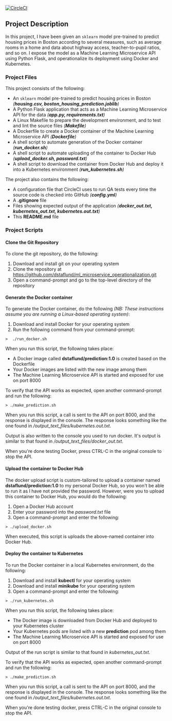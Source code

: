 [![CircleCI](https://circleci.com/gh/dstaflund/ml_microservice_operationalization.svg?style=svg)](https://circleci.com/gh/dstaflund/ml_microservice_operationalization)

## Project Description

In this project, I have been given an `sklearn` model pre-trained to predict housing prices in
Boston according to several measures, such as average rooms in a home and data about highway access,
teacher-to-pupil ratios, and so on. I expose the model as a Machine Learning Microservice API using
Python Flask, and operationalize its deployment using Docker and Kubernetes.


### Project Files

This project consists of the following:

* An `sklearn` model pre-trained to predict housing prices in Boston _(**housing.csv, boston_housing_prediction.joblib**)_
* A Python Flask application that acts as a Machine Learning Microservice API for the data _(**app.py, requirements.txt**)_
* A Linux Makefile to prepare the development environment, and to test and lint the source files _(**Makefile**)_
* A Dockerfile to create a Docker container of the Machine Learning Microservice API _(**Dockerfile**)_
* A shell script to automate generation of the Docker container _(**run_docker.sh**)_
* A shell script to automate uploading of the container to Docker Hub _(**upload_docker.sh, password.txt**)_
* A shell script to download the container from Docker Hub and deploy it into a Kubernetes environment _(**run_kubernetes.sh**)_

The project also contains the following:

* A configuration file that CircleCI uses to run QA tests every time the source code is checked into GitHub _(**config.yml**)_
* A **.gitignore** file
* Files showing expected output of the application _(**docker_out.txt, kubernetes_out.txt, kubernetes.out.txt**)_ 
* This **README.md** file


### Project Scripts

#### Clone the Git Repository

To clone the git repository, do the following:

1.  Download and install git on your operating system
1.  Clone the repository at https://github.com/dstaflund/ml_microservice_operationalization.git
1.  Open a command-prompt and go to the top-level directory of the repository


#### Generate the Docker container

To generate the Docker container, do the following _(NB:  These instructions assume you are running a Linux-based operating system)_:

1.  Download and install Docker for your operating system 
1.  Run the following command from your command-prompt:
```shell script
>  ./run_docker.sh
```

When you run this script, the following takes place:

* A Docker image called **dstaflund/prediction:1.0** is created based on the Dockerfile
* Your Docker images are listed with the new image among them
* The Machine Learning Microservice API is started and exposed for use on port 8000

To verify that the API works as expected, open another command-prompt and run the following:

```shell script
> ./make_prediction.sh
```

When you run this script, a call is sent to the API on port 8000, and the response is displayed in the
console.  The response looks something like the one found in _/output_text_files/kubernetes.out.txt_.

Output is also written to the console you used to run docker.  It's output is similar to that found in
_/output_text_files/docker_out.txt_.

When you're done testing Docker, press CTRL-C in the original console to stop the API.


#### Upload the container to Docker Hub

The docker upload script is custom-tailored to upload a container named **dstaflund/prediction:1.0** to my
personal Docker Hub, so you won't be able to run it as I have not provided the password.  However, were you to
upload this container to Docker Hub, you would do the following:

1.  Open a Docker Hub account
1.  Enter your password into the _password.txt_ file
1.  Open a command-prompt and enter the following:

```shell script
> ./upload_docker.sh
```

When executed, this script is uploads the above-named container into Docker Hub.

#### Deploy the container to Kubernetes

To run the Docker container in a local Kubernetes environment, do the following:

1.  Download and install **kubectl** for your operating system
1.  Download and install **minikube** for your operating system
1.  Open a command-prompt and enter the following:

```shell script
> ./run_kubernetes.sh
```

When you run this script, the following takes place:

* The Docker image is downloaded from Docker Hub and deployed to your Kubernetes cluster
* Your Kubernetes pods are listed with a new **prediction** pod among them
* The Machine Learning Microservice API is started and exposed for use on port 8000

Output of the run script is similar to that found in _kubernetes_out.txt_.

To verify that the API works as expected, open another command-prompt and run the following:

```shell script
> ./make_prediction.sh
```

When you run this script, a call is sent to the API on port 8000, and the response is displayed in the
console.  The response looks something like the one found in _/output_text_files/kubernetes.out.txt_.

When you're done testing docker, press CTRL-C in the original console to stop the API.
